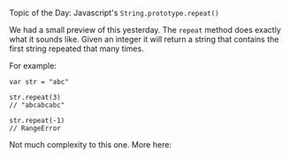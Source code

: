 Topic of the Day: Javascript's `String.prototype.repeat()`

We had a small preview of this yesterday.  The `repeat` method does exactly what it sounds like.  Given an integer it will return a string that contains the first string repeated that many times.

For example:

```
var str = "abc"

str.repeat(3)
// "abcabcabc"

str.repeat(-1)
// RangeError
```

Not much complexity to this one.   More here:

